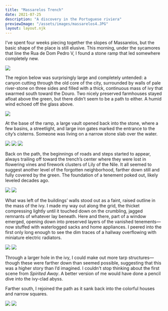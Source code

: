 ```yaml
---
title: "Massarelos Trench"
date: 2021-07-25
description: "A discovery in the Portuguese riviera"
previewImage: "/assets/images/massarelos4.JPG"
layout: layout.njk
---
```

I’ve spent four weeks piecing together the slopes of Massarelos, but the basic shape of the place is still elusive. This morning, under the sycamores that line the Rua de Dom Pedro V, I found a stone ramp that led somewhere completely new.

![](/shoreleave/assets/images/massarelos1.JPG)

The region below was surprisingly large and completely untended: a canyon cutting through the old core of the city, surrounded by walls of pale river-stone on three sides and filled with a thick, continuous mass of ivy that swarmed south toward the Douro. Two nicely preserved farmhouses stayed afloat above the green, but there didn’t seem to be a path to either. A humid wind echoed off the glass above.

![](/shoreleave/assets/images/massarelos4.JPG)

At the base of the ramp, a large vault opened back into the stone, where a few basins, a streetlight, and large iron gates marked the entrance to the city’s cisterns. Someone was living on a narrow stone slab over the water.

![](/shoreleave/assets/images/massarelos2.JPG)
![](/shoreleave/assets/images/massarelos3.JPG)
![](/shoreleave/assets/images/massarelos10.jpg)

Back on the path, the beginnings of roads and steps started to appear, always trailing off toward the trench’s center where they were lost in flowering vines and firework clusters of Lily of the Nile. It all seemed to suggest another level of the forgotten neighborhood, farther down still and fully covered by the green. The foundation of a tenement poked out, likely leveled decades ago.

![](/shoreleave/assets/images/massarelos.JPG)
![](/shoreleave/assets/images/massarelos6.JPG)

What was left of the buildings’ walls stood out as a faint, raised outline in the mass of the ivy. I made my way out along the grid, the thicket compressing lightly until it touched down on the crumbling, jagged remnants of whatever lay beneath. Here and there, part of a window emerged, opening down into preserved layers of the vanished tenements—now stuffed with waterlogged sacks and home appliances. I peered into the first only long enough to see the dim traces of a hallway overflowing with miniature electric radiators.

![](/shoreleave/assets/images/massarelos5.jpg)
![](/shoreleave/assets/images/massarelos9.JPG)

Through a larger hole in the ivy, I could make out more tarp structures—though these were farther down than seemed possible, suggesting that this was a higher story than I’d imagined. I couldn't stop thinking about the first scene from *Spirited Away*. A better version of me would have done a pencil dive into the ivy-clad abyss.

Farther south, I rejoined the path as it sank back into the colorful houses and narrow squares.

![](/shoreleave/assets/images/massarelos7.JPG)
![](/shoreleave/assets/images/massarelos8.JPG)

